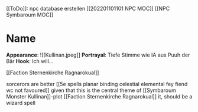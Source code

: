 [[ToDo]]: npc database erstellen
[[202201101101 NPC MOC]]
[[NPC Symbaroum MOC]]

# Name
**Appearance**: ![[Kullinan.jpeg]]
**Portrayal**: Tiefe Stimme wie IA aus Puuh der Bär
**Hook**: Ich will...

[[Faction Sternenkirche Ragnarokual]]

sorcerors are better  [[5e spells planar binding celestial elemental fey fiend wc not favoured]]  given that this is the central theme of [[Symbaroum Monster Kullinan]]-plot [[Faction Sternenkirche Ragnarokual]] it,  should be a wizard spell